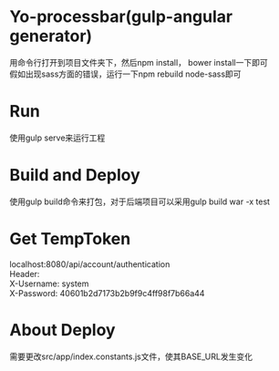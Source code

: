# Yo-processbar(gulp-angular generator)
用命令行打开到项目文件夹下，然后npm install， bower install一下即可<br>
假如出现sass方面的错误，运行一下npm rebuild node-sass即可

# Run
使用gulp serve来运行工程 

# Build and Deploy
使用gulp build命令来打包，对于后端项目可以采用gulp build war -x test

# Get TempToken
localhost:8080/api/account/authentication<br>
Header:<br>
X-Username: system<br>
X-Password: 40601b2d7173b2b9f9c4ff98f7b66a44<br>

# About Deploy
需要更改src/app/index.constants.js文件，使其BASE_URL发生变化

